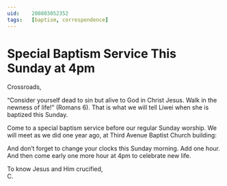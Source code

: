 ```yaml
---
uid:	200803052352
tags:	[baptism, correspondence]
---
```

  
# Special Baptism Service This Sunday at 4pm

Crossroads,

“Consider yourself dead to sin but alive to God in Christ Jesus. Walk in the newness of life!” (Romans 6). That is what we will tell Liwei when she is baptized this Sunday.

Come to a special baptism service before our regular Sunday worship. We will meet as we did one year ago, at Third Avenue Baptist Church building:

And don’t forget to change your clocks this Sunday morning. Add one hour. And then come early one more hour at 4pm to celebrate new life.

To know Jesus and Him crucified,  
C.
